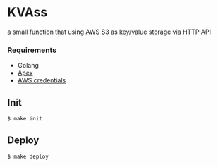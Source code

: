 # KVAss

a small function that using AWS S3 as key/value storage via HTTP API

### Requirements

- Golang
- [Apex](http://apex.run/)
- [AWS credentials](http://apex.run/)

## Init

```shell
$ make init
```

## Deploy

```shell
$ make deploy
```
